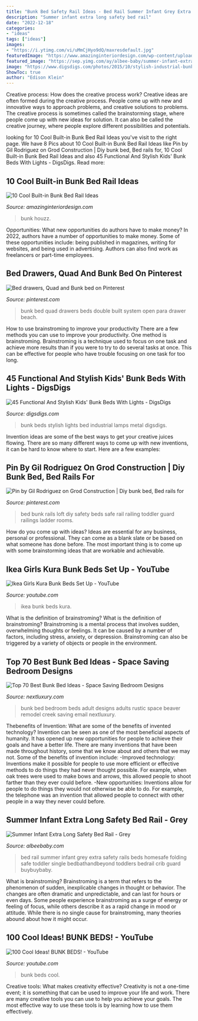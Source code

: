 ```yaml
---
title: "Bunk Bed Safety Rail Ideas - Bed Rail Summer Infant Grey Extra Safety Rails Beds Homesafe Folding Safe Toddler Single Bedbathandbeyond Toddlers Bedrail Crib Guard Buybuybaby"
description: "Summer infant extra long safety bed rail"
date: "2022-12-18"
categories:
- "ideas"
tags: ["ideas"]
images:
- "https://i.ytimg.com/vi/uMmCjHyo9dQ/maxresdefault.jpg"
featuredImage: "https://www.amazinginteriordesign.com/wp-content/uploads/2016/12/10-cool-built-in-bunk-bed-rail-ideas-10.jpg"
featured_image: "https://sep.yimg.com/ay/albee-baby/summer-infant-extra-long-safety-bed-rail-grey-1.jpg"
image: "https://www.digsdigs.com/photos/2015/10/stylish-industrial-bunk-beds-of-metal-and-wood-with-wall-lamps-and-ladders-to-reach-each-upper-bed.jpg"
ShowToc: true
author: "Edison Klein"
---
```



Creative process: How does the creative process work?
Creative ideas are often formed during the creative process. People come up with new and innovative ways to approach problems, and creative solutions to problems. The creative process is sometimes called the brainstorming stage, where people come up with new ideas for solution. It can also be called the creative journey, where people explore different possibilities and potentials.

	

		
looking for 10 Cool Built-in Bunk Bed Rail Ideas you've visit to the right page. We have 8 Pics about 10 Cool Built-in Bunk Bed Rail Ideas like Pin by Gil Rodriguez on Grod Construction | Diy bunk bed, Bed rails for, 10 Cool Built-in Bunk Bed Rail Ideas and also 45 Functional And Stylish Kids&#039; Bunk Beds With Lights - DigsDigs. Read more:
		
    
## 10 Cool Built-in Bunk Bed Rail Ideas

<img loading=lazy src="https://www.amazinginteriordesign.com/wp-content/uploads/2016/12/10-cool-built-in-bunk-bed-rail-ideas-10.jpg" onerror="this.onerror=null;this.src='https://tse4.mm.bing.net/th?id=OIP.JxDOwnz0fIOfvLqOSEVijgHaPZ&amp;pid=15.1';" alt="10 Cool Built-in Bunk Bed Rail Ideas">

_Source: amazinginteriordesign.com_

>bunk houzz. 

	

Opportunities: What new opportunities do authors have to make money?
In 2022, authors have a number of opportunities to make money. Some of these opportunities include: being published in magazines, writing for websites, and being used in advertising. Authors can also find work as freelancers or part-time employees.

    
## Bed Drawers, Quad And Bunk Bed On Pinterest

<img loading=lazy src="https://s-media-cache-ak0.pinimg.com/736x/b8/71/4f/b8714fe79be468b8539cc9015d300e40.jpg" onerror="this.onerror=null;this.src='https://tse1.mm.bing.net/th?id=OIP.4E-pqNk4mInquc9l0lBWewHaE7&amp;pid=15.1';" alt="Bed drawers, Quad and Bunk bed on Pinterest">

_Source: pinterest.com_

>bunk bed quad drawers beds double built system open para drawer beach. 

	

How to use brainstroming to improve your productivity
There are a few methods you can use to improve your productivity. One method is brainstroming. Brainstroming is a technique used to focus on one task and achieve more results than if you were to try to do several tasks at once. This can be effective for people who have trouble focusing on one task for too long.

    
## 45 Functional And Stylish Kids&#039; Bunk Beds With Lights - DigsDigs

<img loading=lazy src="https://www.digsdigs.com/photos/2015/10/stylish-industrial-bunk-beds-of-metal-and-wood-with-wall-lamps-and-ladders-to-reach-each-upper-bed.jpg" onerror="this.onerror=null;this.src='https://tse4.mm.bing.net/th?id=OIP.fv4v-V58F9dY2Vqwig9g9gHaLG&amp;pid=15.1';" alt="45 Functional And Stylish Kids&#039; Bunk Beds With Lights - DigsDigs">

_Source: digsdigs.com_

>bunk beds stylish lights bed industrial lamps metal digsdigs. 

	

Invention ideas are some of the best ways to get your creative juices flowing. There are so many different ways to come up with new inventions, it can be hard to know where to start. Here are a few examples: 

    
## Pin By Gil Rodriguez On Grod Construction | Diy Bunk Bed, Bed Rails For

<img loading=lazy src="https://i.pinimg.com/originals/01/97/b4/0197b4a48e45ece2862ce60b11072ca5.jpg" onerror="this.onerror=null;this.src='https://tse1.mm.bing.net/th?id=OIP.PzhCYcPQMkKZUSur-oXWmQHaJ4&amp;pid=15.1';" alt="Pin by Gil Rodriguez on Grod Construction | Diy bunk bed, Bed rails for">

_Source: pinterest.com_

>bed bunk rails loft diy safety beds safe rail railing toddler guard railings ladder rooms. 

	

How do you come up with ideas?
Ideas are essential for any business, personal or professional. They can come as a blank slate or be based on what someone has done before. The most important thing is to come up with some brainstorming ideas that are workable and achievable.

    
## Ikea Girls Kura Bunk Beds Set Up - YouTube

<img loading=lazy src="https://i.ytimg.com/vi/uMmCjHyo9dQ/maxresdefault.jpg" onerror="this.onerror=null;this.src='https://tse3.mm.bing.net/th?id=OIP.ieN2ICaq9wOEEDpATocC8QHaEK&amp;pid=15.1';" alt="Ikea Girls Kura Bunk Beds Set Up - YouTube">

_Source: youtube.com_

>ikea bunk beds kura. 

	

What is the definition of brainstroming?
What is the definition of brainstroming? Brainstroming is a mental process that involves sudden, overwhelming thoughts or feelings. It can be caused by a number of factors, including stress, anxiety, or depression. Brainstroming can also be triggered by a variety of objects or people in the environment.

    
## Top 70 Best Bunk Bed Ideas - Space Saving Bedroom Designs

<img loading=lazy src="http://nextluxury.com/wp-content/uploads/bunk-bed-ladder-ideas.jpg" onerror="this.onerror=null;this.src='https://tse1.mm.bing.net/th?id=OIP.NB1uww1oymwo-CC4-XcDngHaF7&amp;pid=15.1';" alt="Top 70 Best Bunk Bed Ideas - Space Saving Bedroom Designs">

_Source: nextluxury.com_

>bunk bed bedroom beds adult designs adults rustic space beaver remodel creek saving email nextluxury. 

	

Thebenefits of Invention: What are some of the benefits of invented technology?
Invention can be seen as one of the most beneficial aspects of humanity. It has opened up new opportunities for people to achieve their goals and have a better life. There are many inventions that have been made throughout history, some that we know about and others that we may not. Some of the benefits of invention include: 
-Improved technology: Inventions make it possible for people to use more efficient or effective methods to do things they had never thought possible. For example, when oak trees were used to make bows and arrows, this allowed people to shoot farther than they ever could before. 
-New opportunities: Inventions allow for people to do things they would not otherwise be able to do. For example, the telephone was an invention that allowed people to connect with other people in a way they never could before.

    
## Summer Infant Extra Long Safety Bed Rail - Grey

<img loading=lazy src="https://sep.yimg.com/ay/albee-baby/summer-infant-extra-long-safety-bed-rail-grey-1.jpg" onerror="this.onerror=null;this.src='https://tse2.mm.bing.net/th?id=OIP.E7AD0MfgqkCccSy4ZkX5hAHaIV&amp;pid=15.1';" alt="Summer Infant Extra Long Safety Bed Rail - Grey">

_Source: albeebaby.com_

>bed rail summer infant grey extra safety rails beds homesafe folding safe toddler single bedbathandbeyond toddlers bedrail crib guard buybuybaby. 

	

What is brainstroming?
Brainstroming is a term that refers to the phenomenon of sudden, inexplicable changes in thought or behavior. The changes are often dramatic and unpredictable, and can last for hours or even days. Some people experience brainstroming as a surge of energy or feeling of focus, while others describe it as a rapid change in mood or attitude. While there is no single cause for brainstroming, many theories abound about how it might occur.

    
## 100 Cool Ideas! BUNK BEDS! - YouTube

<img loading=lazy src="https://i.ytimg.com/vi/r2ZaXhkpOCU/maxresdefault.jpg" onerror="this.onerror=null;this.src='https://tse3.mm.bing.net/th?id=OIP.zf5mze5Pxb47n-IoK0Tl8AHaEK&amp;pid=15.1';" alt="100 Cool Ideas! BUNK BEDS! - YouTube">

_Source: youtube.com_

>bunk beds cool. 

	

Creative tools: What makes creativity effective?
Creativity is not a one-time event; it is something that can be used to improve your life and work. There are many creative tools you can use to help you achieve your goals. The most effective way to use these tools is by learning how to use them effectively.

